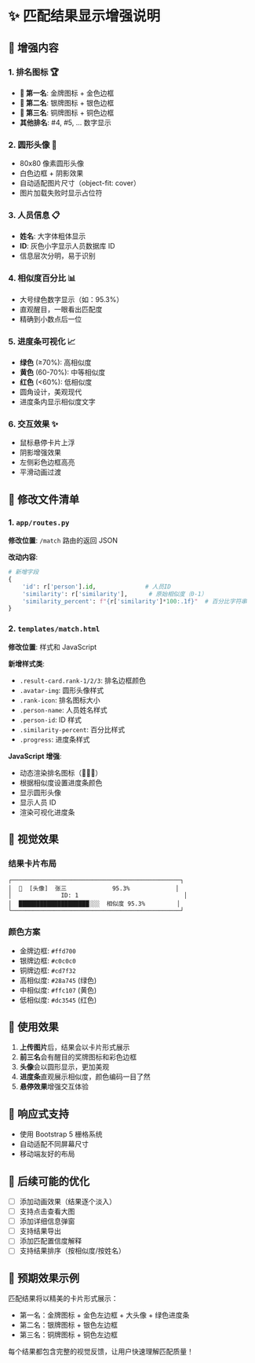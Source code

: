 # ✨ 匹配结果显示增强说明

## 🎯 增强内容

### 1. 排名图标 🏆
- **🥇 第一名**: 金牌图标 + 金色边框
- **🥈 第二名**: 银牌图标 + 银色边框
- **🥉 第三名**: 铜牌图标 + 铜色边框
- **其他排名**: #4, #5, ... 数字显示

### 2. 圆形头像 👤
- 80x80 像素圆形头像
- 白色边框 + 阴影效果
- 自动适配图片尺寸（object-fit: cover）
- 图片加载失败时显示占位符

### 3. 人员信息 📋
- **姓名**: 大字体粗体显示
- **ID**: 灰色小字显示人员数据库 ID
- 信息层次分明，易于识别

### 4. 相似度百分比 📊
- 大号绿色数字显示（如：95.3%）
- 直观醒目，一眼看出匹配度
- 精确到小数点后一位

### 5. 进度条可视化 📈
- **绿色** (≥70%): 高相似度
- **黄色** (60-70%): 中等相似度
- **红色** (<60%): 低相似度
- 圆角设计，美观现代
- 进度条内显示相似度文字

### 6. 交互效果 ✨
- 鼠标悬停卡片上浮
- 阴影增强效果
- 左侧彩色边框高亮
- 平滑动画过渡

## 📝 修改文件清单

### 1. `app/routes.py`
**修改位置**: `/match` 路由的返回 JSON

**改动内容**:
```python
# 新增字段
{
    'id': r['person'].id,              # 人员ID
    'similarity': r['similarity'],      # 原始相似度（0-1）
    'similarity_percent': f"{r['similarity']*100:.1f}"  # 百分比字符串
}
```

### 2. `templates/match.html`
**修改位置**: 样式和 JavaScript

**新增样式类**:
- `.result-card.rank-1/2/3`: 排名边框颜色
- `.avatar-img`: 圆形头像样式
- `.rank-icon`: 排名图标大小
- `.person-name`: 人员姓名样式
- `.person-id`: ID 样式
- `.similarity-percent`: 百分比样式
- `.progress`: 进度条样式

**JavaScript 增强**:
- 动态渲染排名图标（🥇🥈🥉）
- 根据相似度设置进度条颜色
- 显示圆形头像
- 显示人员 ID
- 渲染可视化进度条

## 🎨 视觉效果

### 结果卡片布局
```
┌────────────────────────────────────────────────┐
│  🥇  [头像]  张三             95.3%             │
│              ID: 1                              │
│  ████████████████████░░░  相似度 95.3%         │
└────────────────────────────────────────────────┘
```

### 颜色方案
- 金牌边框: `#ffd700`
- 银牌边框: `#c0c0c0`
- 铜牌边框: `#cd7f32`
- 高相似度: `#28a745` (绿色)
- 中相似度: `#ffc107` (黄色)
- 低相似度: `#dc3545` (红色)

## 🚀 使用效果

1. **上传图片**后，结果会以卡片形式展示
2. **前三名**会有醒目的奖牌图标和彩色边框
3. **头像**会以圆形显示，更加美观
4. **进度条**直观展示相似度，颜色编码一目了然
5. **悬停效果**增强交互体验

## 📱 响应式支持

- 使用 Bootstrap 5 栅格系统
- 自动适配不同屏幕尺寸
- 移动端友好的布局

## 🔄 后续可能的优化

- [ ] 添加动画效果（结果逐个淡入）
- [ ] 支持点击查看大图
- [ ] 添加详细信息弹窗
- [ ] 支持结果导出
- [ ] 添加匹配置信度解释
- [ ] 支持结果排序（按相似度/按姓名）

## 📸 预期效果示例

匹配结果将以精美的卡片形式展示：
- 第一名：金牌图标 + 金色左边框 + 大头像 + 绿色进度条
- 第二名：银牌图标 + 银色左边框
- 第三名：铜牌图标 + 铜色左边框

每个结果都包含完整的视觉反馈，让用户快速理解匹配质量！
